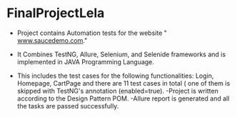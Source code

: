 # FinalProjectLela
- Project contains Automation tests for the website " www.saucedemo.com."

- It Combines TestNG, Allure, Selenium, and Selenide frameworks and is implemented in JAVA Programming Language.

- This includes the test cases for the following functionalities: Login, Homepage, CartPage and there are 11 test cases in total ( one of them is skipped with TestNG's annotation (enabled=true).
-Project is written according to the Design Pattern POM.
-Allure report is generated and all the tasks are passed successfully.

